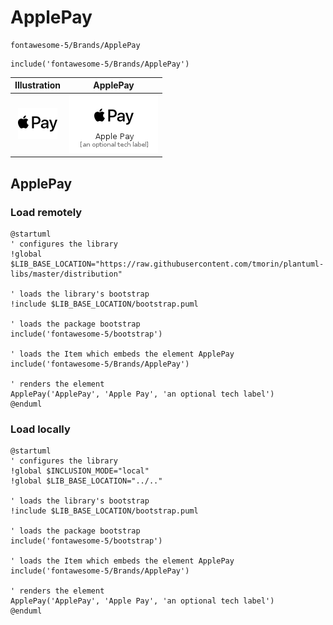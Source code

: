 # ApplePay


```text
fontawesome-5/Brands/ApplePay
```

```text
include('fontawesome-5/Brands/ApplePay')
```



| Illustration | ApplePay |
| :---: | :---: |
| ![illustration for Illustration](../../fontawesome-5/Brands/ApplePay.png) | ![illustration for ApplePay](../../fontawesome-5/Brands/ApplePay.Local.png) |




## ApplePay

### Load remotely
```plantuml
@startuml
' configures the library
!global $LIB_BASE_LOCATION="https://raw.githubusercontent.com/tmorin/plantuml-libs/master/distribution"

' loads the library's bootstrap
!include $LIB_BASE_LOCATION/bootstrap.puml

' loads the package bootstrap
include('fontawesome-5/bootstrap')

' loads the Item which embeds the element ApplePay
include('fontawesome-5/Brands/ApplePay')

' renders the element
ApplePay('ApplePay', 'Apple Pay', 'an optional tech label')
@enduml
```

### Load locally
```plantuml
@startuml
' configures the library
!global $INCLUSION_MODE="local"
!global $LIB_BASE_LOCATION="../.."

' loads the library's bootstrap
!include $LIB_BASE_LOCATION/bootstrap.puml

' loads the package bootstrap
include('fontawesome-5/bootstrap')

' loads the Item which embeds the element ApplePay
include('fontawesome-5/Brands/ApplePay')

' renders the element
ApplePay('ApplePay', 'Apple Pay', 'an optional tech label')
@enduml
```

